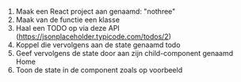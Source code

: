 1. Maak een React project aan genaamd: "nothree"
2. Maak van de functie een klasse
3. Haal een TODO op via deze API (https://jsonplaceholder.typicode.com/todos/2)
4. Koppel die vervolgens aan de state genaamd todo
5. Geef vervolgens de state door aan zijn child-component genaamd Home
6. Toon de state in de component zoals op voorbeeld